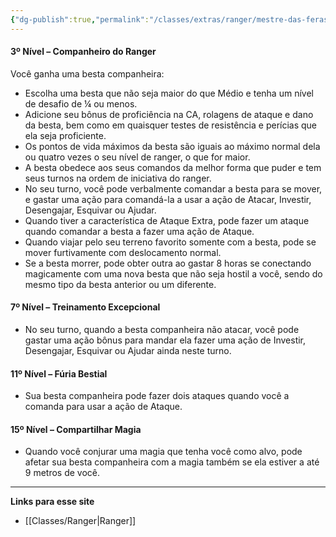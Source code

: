 ```yaml
---
{"dg-publish":true,"permalink":"/classes/extras/ranger/mestre-das-feras/","created":"2024-07-26T09:30:01.057-03:00","updated":"2024-07-28T22:17:30.391-03:00"}
---
```



#### **3º Nível – Companheiro do Ranger**
Você ganha uma besta companheira:
- Escolha uma besta que não seja maior do que Médio e tenha um nível de desafio de ¼ ou menos.
- Adicione seu bônus de proficiência na CA, rolagens de ataque e dano da besta, bem como em quaisquer testes de resistência e perícias que ela seja proficiente.
- Os pontos de vida máximos da besta são iguais ao máximo normal dela ou quatro vezes o seu nível de ranger, o que for maior.
- A besta obedece aos seus comandos da melhor forma que puder e tem seus turnos na ordem de iniciativa do ranger.
- No seu turno, você pode verbalmente comandar a besta para se mover, e gastar uma ação para comandá-la a usar a ação de Atacar, Investir, Desengajar, Esquivar ou Ajudar.
- Quando tiver a característica de Ataque Extra, pode fazer um ataque quando comandar a besta a fazer uma ação de Ataque.
- Quando viajar pelo seu terreno favorito somente com a besta, pode se mover furtivamente com deslocamento normal.
- Se a besta morrer, pode obter outra ao gastar 8 horas se conectando magicamente com uma nova besta que não seja hostil a você, sendo do mesmo tipo da besta anterior ou um diferente.

#### **7º Nível – Treinamento Excepcional**
- No seu turno, quando a besta companheira não atacar, você pode gastar uma ação bônus para mandar ela fazer uma ação de Investir, Desengajar, Esquivar ou Ajudar ainda neste turno.

#### **11º Nível – Fúria Bestial**
- Sua besta companheira pode fazer dois ataques quando você a comanda para usar a ação de Ataque.

#### **15º Nível – Compartilhar Magia**
- Quando você conjurar uma magia que tenha você como alvo, pode afetar sua besta companheira com a magia também se ela estiver a até 9 metros de você.

___
**Links para esse site**
- [[Classes/Ranger\|Ranger]]